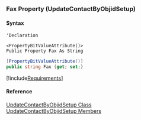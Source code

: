 ﻿### Fax Property (UpdateContactByObjidSetup)

#### Syntax

```vbnet
'Declaration

<PropertyBitValueAttribute()>
Public Property Fax As String
```

```csharp
[PropertyBitValueAttribute()]
public string Fax {get; set;}
```

[!include[Requirements](../partials/requirements.md)]

#### Reference

[UpdateContactByObjidSetup Class](FChoice.Toolkits.Clarify~FChoice.Toolkits.Clarify.Interfaces.UpdateContactByObjidSetup.md)  
[UpdateContactByObjidSetup Members](FChoice.Toolkits.Clarify~FChoice.Toolkits.Clarify.Interfaces.UpdateContactByObjidSetup_members.md)